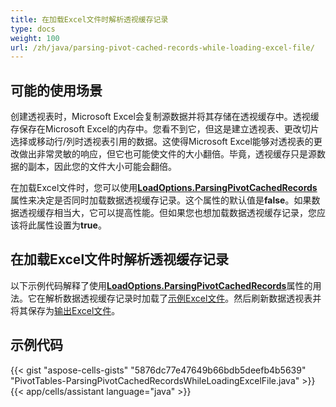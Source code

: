 ```yaml
---
title: 在加载Excel文件时解析透视缓存记录
type: docs
weight: 100
url: /zh/java/parsing-pivot-cached-records-while-loading-excel-file/
---
```


## **可能的使用场景**

创建透视表时，Microsoft Excel会复制源数据并将其存储在透视缓存中。透视缓存保存在Microsoft Excel的内存中。您看不到它，但这是建立透视表、更改切片选择或移动行/列时透视表引用的数据。这使得Microsoft Excel能够对透视表的更改做出非常灵敏的响应，但它也可能使文件的大小翻倍。毕竟，透视缓存只是源数据的副本，因此您的文件大小可能会翻倍。

在加载Excel文件时，您可以使用[**LoadOptions.ParsingPivotCachedRecords**](https://reference.aspose.com/cells/java/com.aspose.cells/loadoptions#ParsingPivotCachedRecords)属性来决定是否同时加载数据透视缓存记录。这个属性的默认值是**false**。如果数据透视缓存相当大，它可以提高性能。但如果您也想加载数据透视缓存记录，您应该将此属性设置为**true**。

## **在加载Excel文件时解析透视缓存记录**

以下示例代码解释了使用[**LoadOptions.ParsingPivotCachedRecords**](https://reference.aspose.com/cells/java/com.aspose.cells/loadoptions#ParsingPivotCachedRecords)属性的用法。它在解析数据透视缓存记录时加载了[示例Excel文件](61767786.xlsx)。然后刷新数据透视表并将其保存为[输出Excel文件](61767785.xlsx)。

## **示例代码**

{{< gist "aspose-cells-gists" "5876dc77e47649b66bdb5deefb4b5639" "PivotTables-ParsingPivotCachedRecordsWhileLoadingExcelFile.java" >}}
{{< app/cells/assistant language="java" >}}
